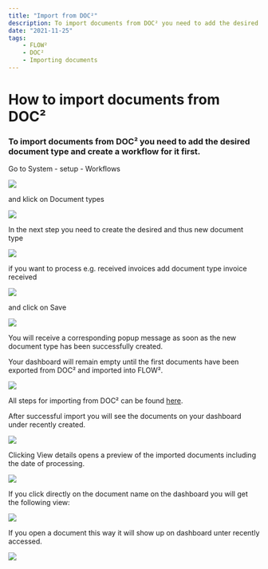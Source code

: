```yaml
---
title: "Import from DOC²"
description: To import documents from DOC² you need to add the desired document type and create a workflow for it first.s
date: "2021-11-25"
tags: 
    - FLOW²
    - DOC²
    - Importing documents
---
```


# How to import documents from DOC²

### To import documents from DOC² you need to add the desired document type and create a workflow for it first.

Go to System - setup - Workflows

![](/_images/doc2/FLOW2_Workflows_Document-types-1024x585.png)

and klick on Document types

![](/_images/doc2/FLOW2_Document-Types-1-1024x586.png)

In the next step you need to create the desired and thus new document type

![](/_images/doc2/FLOW2_create-document-type-1024x569.png)

if you want to process e.g. received invoices add document type invoice received

![](/_images/doc2/FLOW2_create-document_invoice-received-1024x585.png)

and click on Save

![](/_images/doc2/FLOW2_document-type-created-successfully-1024x586.png)

You will receive a corresponding popup message as soon as the new document type has been successfully created.

Your dashboard will remain empty until the first documents have been exported from DOC² and imported into FLOW².

![](/_images/doc2/FLOW2_Dashboard-empty-1024x586.png)

All steps for importing from DOC² can be found [here](/doc2/doc2app/settings/export/export-to-flow2/).

After successful import you will see the documents on your dashboard under recently created.

![](/_images/doc2/FLOW2_Dashboard-with-imported-documents-1024x585.png)

Clicking View details opens a preview of the imported documents including the date of processing.

![](/_images/doc2/FLOW2_recently-created_preview-1024x586.png)

If you click directly on the document name on the dashboard you will get the following view:

![](/_images/doc2/FLOW2_Preview-of-document-1024x584.png)

If you open a document this way it will show up on dashboard unter recently accessed.

![](/_images/doc2/FLOW2_Dashboard_Documents-recently-accessed-1024x586.png)
